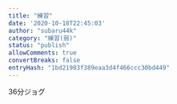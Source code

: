 ```yaml
---
title: "練習"
date: '2020-10-18T22:45:03'
author: "subaru44k"
category: "練習(弱)"
status: "publish"
allowComments: true
convertBreaks: false
entryHash: "1bd21903f389eaa3d4f466ccc30bd449"
---
```

36分ジョグ
